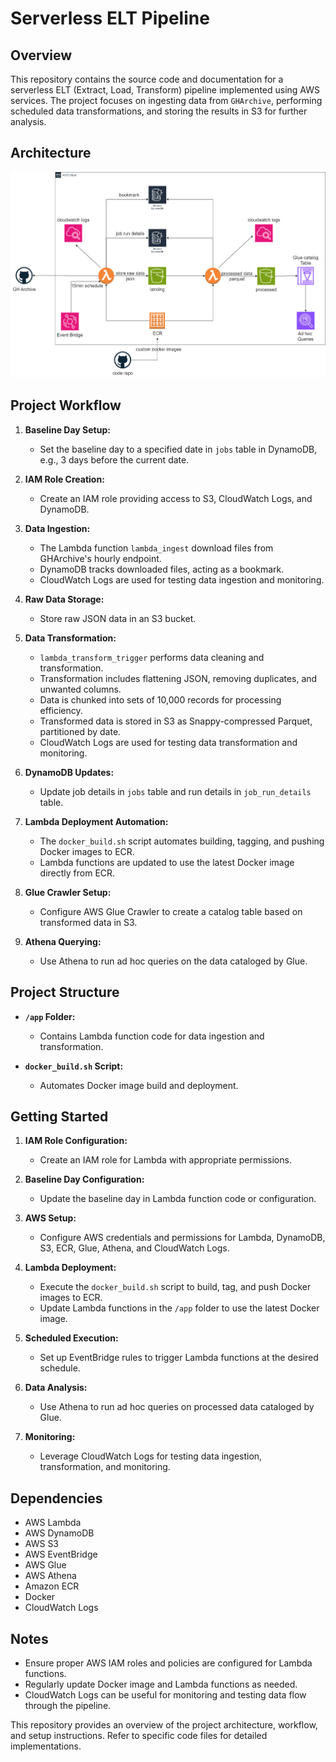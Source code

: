 # Serverless ELT Pipeline

## Overview

This repository contains the source code and documentation for a serverless ELT (Extract, Load, Transform) pipeline implemented using AWS services. The project focuses on ingesting data from `GHArchive`, performing scheduled data transformations, and storing the results in S3 for further analysis.

## Architecture

<img src="serverless-ETL-architecture.png" alt="Architecture-Diagram" width="800" />

## Project Workflow

1. **Baseline Day Setup:**
   - Set the baseline day to a specified date in `jobs` table in DynamoDB, e.g., 3 days before the current date.

2. **IAM Role Creation:**
   - Create an IAM role providing access to S3, CloudWatch Logs, and DynamoDB.

3. **Data Ingestion:**
   - The Lambda function `lambda_ingest` download files from GHArchive's hourly endpoint.
   - DynamoDB tracks downloaded files, acting as a bookmark.
   - CloudWatch Logs are used for testing data ingestion and monitoring.

4. **Raw Data Storage:**
   - Store raw JSON data in an S3 bucket.

5. **Data Transformation:**
   - `lambda_transform_trigger` performs data cleaning and transformation.
   - Transformation includes flattening JSON, removing duplicates, and unwanted columns.
   - Data is chunked into sets of 10,000 records for processing efficiency.
   - Transformed data is stored in S3 as Snappy-compressed Parquet, partitioned by date.
   - CloudWatch Logs are used for testing data transformation and monitoring.

6. **DynamoDB Updates:**
   - Update job details in `jobs` table and run details in `job_run_details` table.

7. **Lambda Deployment Automation:**
   - The `docker_build.sh` script automates building, tagging, and pushing Docker images to ECR.
   - Lambda functions are updated to use the latest Docker image directly from ECR.

8. **Glue Crawler Setup:**
   - Configure AWS Glue Crawler to create a catalog table based on transformed data in S3.

9. **Athena Querying:**
   - Use Athena to run ad hoc queries on the data cataloged by Glue.

## Project Structure


- **`/app` Folder:**
  - Contains Lambda function code for data ingestion and transformation.

- **`docker_build.sh` Script:**
  - Automates Docker image build and deployment.

## Getting Started

1. **IAM Role Configuration:**
   - Create an IAM role for Lambda with appropriate permissions.

2. **Baseline Day Configuration:**
   - Update the baseline day in Lambda function code or configuration.

3. **AWS Setup:**
   - Configure AWS credentials and permissions for Lambda, DynamoDB, S3, ECR, Glue, Athena, and CloudWatch Logs.

4. **Lambda Deployment:**
   - Execute the `docker_build.sh` script to build, tag, and push Docker images to ECR.
   - Update Lambda functions in the `/app` folder to use the latest Docker image.

5. **Scheduled Execution:**
   - Set up EventBridge rules to trigger Lambda functions at the desired schedule.

6. **Data Analysis:**
   - Use Athena to run ad hoc queries on processed data cataloged by Glue.

7. **Monitoring:**
   - Leverage CloudWatch Logs for testing data ingestion, transformation, and monitoring.

## Dependencies

- AWS Lambda
- AWS DynamoDB
- AWS S3
- AWS EventBridge
- AWS Glue
- AWS Athena
- Amazon ECR
- Docker
- CloudWatch Logs

## Notes

- Ensure proper AWS IAM roles and policies are configured for Lambda functions.
- Regularly update Docker image and Lambda functions as needed.
- CloudWatch Logs can be useful for monitoring and testing data flow through the pipeline.

This repository provides an overview of the project architecture, workflow, and setup instructions. Refer to specific code files for detailed implementations.



